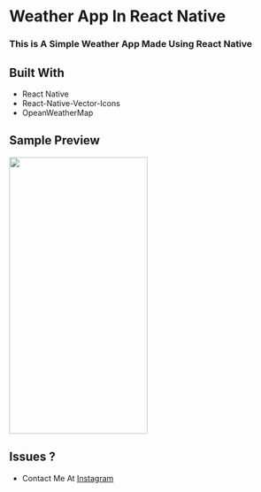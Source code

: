 # Weather App In React Native

### This is A Simple Weather App Made Using React Native

## Built With

* React Native
* React-Native-Vector-Icons
* OpeanWeatherMap



## Sample Preview

<img src="https://user-images.githubusercontent.com/61349423/95949981-6401bb00-0e11-11eb-93ce-6bdc7960f11e.gif" width="250" height="500">



## Issues ?

* Contact Me At [Instagram](https://www.instagram.com/letonations/)


